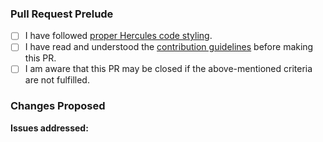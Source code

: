 <!-- Before you continue, please change "base: stable" to "base: master" and
     enable the setting "[√] Allow edits from maintainers." when creating your
     pull request if you have not already enabled it. -->

<!-- Note: Lines with this <!-- syntax are comments and will not be visible in
     your pull request. You can safely ignore or remove them. -->

### Pull Request Prelude

<!-- Thank you for working on improving Hercules! -->
<!-- Please complete these steps and check the following boxes by putting an `x`
     inside the [brackets] before filing your Pull Request. -->

- [ ] I have followed [proper Hercules code styling][code].
- [ ] I have read and understood the [contribution guidelines][cont] before making this PR.
- [ ] I am aware that this PR may be closed if the above-mentioned criteria are not fulfilled.

### Changes Proposed

<!-- Describe the changes that this pull request makes. -->

**Issues addressed:** <!-- Write here the issue number, if any. -->


<!-- You can safely ignore the links below:  -->

[cont]: https://github.com/HerculesWS/Hercules/blob/master/CONTRIBUTING.md
[code]: https://github.com/HerculesWS/Hercules/wiki/Coding-Style
